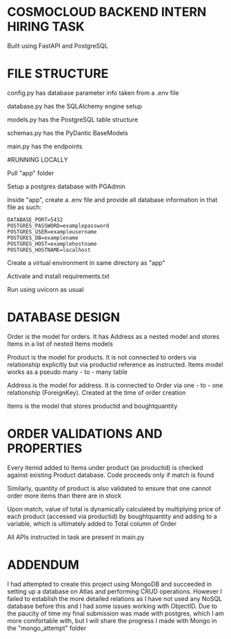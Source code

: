 # COSMOCLOUD BACKEND INTERN HIRING TASK

Built using FastAPI and PostgreSQL


# FILE STRUCTURE

config.py has database parameter info taken from a .env file

database.py has the SQLAlchemy engine setup

models.py has the PostgreSQL table structure

schemas.py has the PyDantic BaseModels

main.py has the endpoints


#RUNNING LOCALLY

Pull "app" folder

Setup a postgres database with PGAdmin

Inside "app", create a .env file and provide all database information in that file as such:
```
DATABASE_PORT=5432
POSTGRES_PASSWORD=examplepassword
POSTGRES_USER=exampleusername
POSTGRES_DB=examplename
POSTGRES_HOST=examplehostname
POSTGRES_HOSTNAME=localhost
```

Create a virtual environment in same directory as "app"

Activate and install requirements.txt

Run using uvicorn as usual


# DATABASE DESIGN

Order is the model for orders. It has Address as a nested model and stores Items in a list of nested Items models

Product is the model for products. It is not connected to orders via relationship explicitly but via productid reference as instructed. Items model works as a pseudo many - to - many table

Address is the model for address. It is connected to Order via one - to - one relationship (ForeignKey). Created at the time of order creation

Items is the model that stores productid and boughtquantity


# ORDER VALIDATIONS AND PROPERTIES

Every itemid added to Items under product (as productid) is checked against existing Product database. Code proceeds only if match is found

Similarly, quantity of product is also validated to ensure that one cannot order more items than there are in stock

Upon match, value of total is dynamically calculated by multiplying price of each product (accessed via productid) by boughtquantity and adding to a variable, which is ultimately added to Total column of Order

All APIs instructed in task are present in main.py

# ADDENDUM

I had attempted to create this project using MongoDB and succeeded in setting up a database on Atlas and performing CRUD operations. However I failed to establish the more detailed relations as I have not used any NoSQL database before this and I had some issues working with ObjectID. Due to the paucity of time my final submission was made with postgres, which I am more comfortable with, but I will share the progress I made with Mongo in the "mongo_attempt" folder
